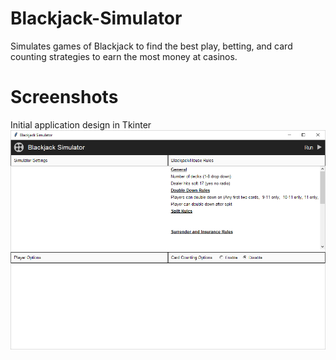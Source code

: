 # Blackjack-Simulator
Simulates games of Blackjack to find the best play, betting, and card counting strategies to earn the most money at casinos.

# Screenshots
Initial application design in Tkinter
![Image of app UI](https://raw.githubusercontent.com/palu3492/Blackjack-Simulator/master/images/screenshot.png)
